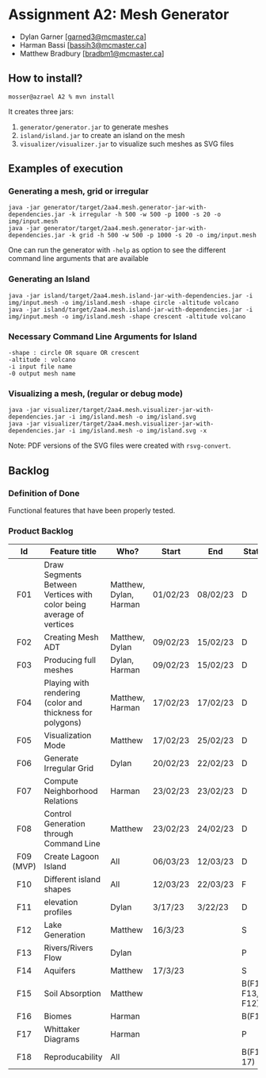 
# Assignment A2: Mesh Generator

  - Dylan Garner [garned3@mcmaster.ca]
  - Harman Bassi [bassih3@mcmaster.ca]
  - Matthew Bradbury [bradbm1@mcmaster.ca]

## How to install?

```
mosser@azrael A2 % mvn install
```

It creates three jars:

  1. `generator/generator.jar` to generate meshes
  2. `island/island.jar` to create an island on the mesh
  3. `visualizer/visualizer.jar` to visualize such meshes as SVG files
## Examples of execution

### Generating a mesh, grid or irregular

```
java -jar generator/target/2aa4.mesh.generator-jar-with-dependencies.jar -k irregular -h 500 -w 500 -p 1000 -s 20 -o img/input.mesh
java -jar generator/target/2aa4.mesh.generator-jar-with-dependencies.jar -k grid -h 500 -w 500 -p 1000 -s 20 -o img/input.mesh
```

One can run the generator with `-help` as option to see the different command line arguments that are available

### Generating an Island
```
java -jar island/target/2aa4.mesh.island-jar-with-dependencies.jar -i img/input.mesh -o img/island.mesh -shape circle -altitude volcano
java -jar island/target/2aa4.mesh.island-jar-with-dependencies.jar -i img/input.mesh -o img/island.mesh -shape crescent -altitude volcano
```
### Necessary Command Line Arguments for Island
```
-shape : circle OR square OR crescent
-altitude : volcano
-i input file name
-0 output mesh name

```


### Visualizing a mesh, (regular or debug mode)

```
java -jar visualizer/target/2aa4.mesh.visualizer-jar-with-dependencies.jar -i img/island.mesh -o img/island.svg
java -jar visualizer/target/2aa4.mesh.visualizer-jar-with-dependencies.jar -i img/island.mesh -o img/island.svg -x
```

Note: PDF versions of the SVG files were created with `rsvg-convert`.

## Backlog

### Definition of Done

Functional features that have been properly tested.

### Product Backlog

| Id | Feature title | Who? | Start | End | Status |
|:--:|---------------|------|-------|-----|--------|
| F01   |  Draw Segments Between Vertices with color being average of vertices |  Matthew, Dylan, Harman    |  01/02/23  | 08/02/23 | D |
| F02   |  Creating Mesh ADT | Matthew, Dylan | 09/02/23 | 15/02/23 | D |
| F03   | Producing full meshes | Dylan, Harman | 09/02/23 | 15/02/23 | D |
| F04   | Playing with rendering (color and thickness for polygons) | Matthew, Harman | 17/02/23 | 17/02/23 | D | 
| F05   | Visualization Mode | Matthew | 17/02/23 | 25/02/23 | D |
| F06   | Generate Irregular Grid | Dylan |20/02/23 |22/02/23 | D |
| F07   | Compute Neighborhood Relations | Harman | 23/02/23 | 23/02/23 | D |
| F08   | Control Generation through Command Line | Matthew | 23/02/23 | 24/02/23 | D |
| F09 (MVP) | Create Lagoon Island  | All | 06/03/23 | 12/03/23 | D |
| F10 | Different island shapes | All | 12/03/23 | 22/03/23 | F |
| F11 | elevation profiles | Dylan | 3/17/23 | 3/22/23 | D |
| F12 | Lake Generation | Matthew | 16/3/23 | | S |
| F13 | Rivers/Rivers Flow | Dylan | | | P |
| F14 | Aquifers | Matthew | 17/3/23 | | S |
| F15 | Soil Absorption | Matthew | | | B(F14, F13, F12) | 
| F16 | Biomes | Harman | | | B(F17) |
| F17 | Whittaker Diagrams | Harman | | | P |
| F18 | Reproducability | All | | | B(F10-17) |  



